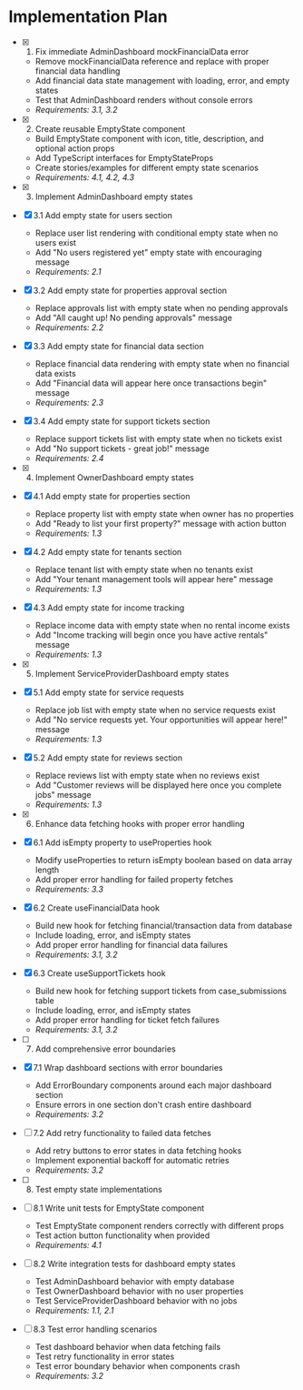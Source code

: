 # Implementation Plan

- [x] 1. Fix immediate AdminDashboard mockFinancialData error
  - Remove mockFinancialData reference and replace with proper financial data handling
  - Add financial data state management with loading, error, and empty states
  - Test that AdminDashboard renders without console errors
  - _Requirements: 3.1, 3.2_

- [x] 2. Create reusable EmptyState component
  - Build EmptyState component with icon, title, description, and optional action props
  - Add TypeScript interfaces for EmptyStateProps
  - Create stories/examples for different empty state scenarios
  - _Requirements: 4.1, 4.2, 4.3_

- [x] 3. Implement AdminDashboard empty states
- [x] 3.1 Add empty state for users section
  - Replace user list rendering with conditional empty state when no users exist
  - Add "No users registered yet" empty state with encouraging message
  - _Requirements: 2.1_

- [x] 3.2 Add empty state for properties approval section
  - Replace approvals list with empty state when no pending approvals
  - Add "All caught up! No pending approvals" message
  - _Requirements: 2.2_

- [x] 3.3 Add empty state for financial data section
  - Replace financial data rendering with empty state when no financial data exists
  - Add "Financial data will appear here once transactions begin" message
  - _Requirements: 2.3_

- [x] 3.4 Add empty state for support tickets section
  - Replace support tickets list with empty state when no tickets exist
  - Add "No support tickets - great job!" message
  - _Requirements: 2.4_

- [x] 4. Implement OwnerDashboard empty states
- [x] 4.1 Add empty state for properties section
  - Replace property list with empty state when owner has no properties
  - Add "Ready to list your first property?" message with action button
  - _Requirements: 1.3_

- [x] 4.2 Add empty state for tenants section
  - Replace tenant list with empty state when no tenants exist
  - Add "Your tenant management tools will appear here" message
  - _Requirements: 1.3_

- [x] 4.3 Add empty state for income tracking
  - Replace income data with empty state when no rental income exists
  - Add "Income tracking will begin once you have active rentals" message
  - _Requirements: 1.3_

- [x] 5. Implement ServiceProviderDashboard empty states
- [x] 5.1 Add empty state for service requests
  - Replace job list with empty state when no service requests exist
  - Add "No service requests yet. Your opportunities will appear here!" message
  - _Requirements: 1.3_

- [x] 5.2 Add empty state for reviews section
  - Replace reviews list with empty state when no reviews exist
  - Add "Customer reviews will be displayed here once you complete jobs" message
  - _Requirements: 1.3_

- [x] 6. Enhance data fetching hooks with proper error handling
- [x] 6.1 Add isEmpty property to useProperties hook
  - Modify useProperties to return isEmpty boolean based on data array length
  - Add proper error handling for failed property fetches
  - _Requirements: 3.3_

- [x] 6.2 Create useFinancialData hook
  - Build new hook for fetching financial/transaction data from database
  - Include loading, error, and isEmpty states
  - Add proper error handling for financial data failures
  - _Requirements: 3.1, 3.2_

- [x] 6.3 Create useSupportTickets hook
  - Build new hook for fetching support tickets from case_submissions table
  - Include loading, error, and isEmpty states
  - Add proper error handling for ticket fetch failures
  - _Requirements: 3.1, 3.2_

- [ ] 7. Add comprehensive error boundaries
- [x] 7.1 Wrap dashboard sections with error boundaries
  - Add ErrorBoundary components around each major dashboard section
  - Ensure errors in one section don't crash entire dashboard
  - _Requirements: 3.2_

- [ ] 7.2 Add retry functionality to failed data fetches
  - Add retry buttons to error states in data fetching hooks
  - Implement exponential backoff for automatic retries
  - _Requirements: 3.2_

- [ ] 8. Test empty state implementations
- [ ] 8.1 Write unit tests for EmptyState component
  - Test EmptyState component renders correctly with different props
  - Test action button functionality when provided
  - _Requirements: 4.1_

- [ ] 8.2 Write integration tests for dashboard empty states
  - Test AdminDashboard behavior with empty database
  - Test OwnerDashboard behavior with no user properties
  - Test ServiceProviderDashboard behavior with no jobs
  - _Requirements: 1.1, 2.1_

- [ ] 8.3 Test error handling scenarios
  - Test dashboard behavior when data fetching fails
  - Test retry functionality in error states
  - Test error boundary behavior when components crash
  - _Requirements: 3.2_